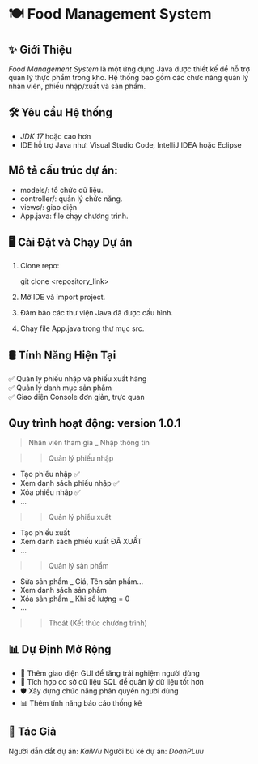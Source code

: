 # 🍽️ Food Management System

## ✨ Giới Thiệu
*Food Management System* là một ứng dụng Java được thiết kế để hỗ trợ quản lý thực phẩm trong kho. Hệ thống bao gồm các chức năng quản lý nhân viên, phiếu nhập/xuất và sản phẩm.

## 🛠️ Yêu cầu Hệ thống
- *JDK 17* hoặc cao hơn
- IDE hỗ trợ Java như: Visual Studio Code, IntelliJ IDEA hoặc Eclipse

## Mô tả cấu trúc dự án:
- models/: tổ chức dữ liệu.
- controller/: quản lý chức năng. 
- views/: giao diện 
- App.java: file chạy chương trình.


## 🖥️ Cài Đặt và Chạy Dự án
1. Clone repo:
   
   git clone <repository_link>
   
2. Mở IDE và import project.
3. Đảm bảo các thư viện Java đã được cấu hình.
4. Chạy file App.java trong thư mục src.

## 🛢️ Tính Năng Hiện Tại
✅ Quản lý phiếu nhập và phiếu xuất hàng  
✅ Quản lý danh mục sản phẩm  
✅ Giao diện Console đơn giản, trực quan  

## Quy trình hoạt động: version 1.0.1
> Nhân viên tham gia _ Nhập thông tin

>> Quản lý phiếu nhập
+ Tạo phiếu nhập ✅
+ Xem danh sách phiếu nhập ✅
+ Xóa phiếu nhập ✅
+ ...

>> Quản lý phiếu xuất
+ Tạo phiếu xuất
+ Xem danh sách phiếu xuất ĐÃ XUẤT
+ ...

>> Quản lý sản phẩm
+ Sửa sản phẩm _ Giá, Tên sản phẩm...
+ Xem danh sách sản phẩm
+ Xóa sản phẩm _ Khi số lượng = 0
+ ...

>> Thoát (Kết thúc chương trình)

## 📊 Dự Định Mở Rộng
- 🎨 Thêm giao diện GUI để tăng trải nghiệm người dùng
- 📃 Tích hợp cơ sở dữ liệu SQL để quản lý dữ liệu tốt hơn
- 🛡️ Xây dựng chức năng phân quyền người dùng
- 📊 Thêm tính năng báo cáo thống kê

## 👤 Tác Giả
Người dẫn dắt dự án: *KaiWu*
Người bú ké dự án: *DoanPLuu*


